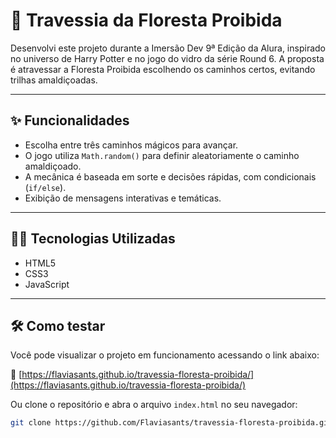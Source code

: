 # 🌲 Travessia da Floresta Proibida

Desenvolvi este projeto durante a Imersão Dev 9ª Edição da Alura, inspirado no universo de Harry Potter e no jogo do vidro da série Round 6. A proposta é atravessar a Floresta Proibida escolhendo os caminhos certos, evitando trilhas amaldiçoadas.

---

## ✨ Funcionalidades

- Escolha entre três caminhos mágicos para avançar.
- O jogo utiliza `Math.random()` para definir aleatoriamente o caminho amaldiçoado.
- A mecânica é baseada em sorte e decisões rápidas, com condicionais (`if/else`).
- Exibição de mensagens interativas e temáticas.

---

## 👨‍💻 Tecnologias Utilizadas

- HTML5  
- CSS3  
- JavaScript  

---

## 🛠 Como testar

Você pode visualizar o projeto em funcionamento acessando o link abaixo:

🔗 [https://flaviasants.github.io/travessia-floresta-proibida/](https://flaviasants.github.io/travessia-floresta-proibida/)

Ou clone o repositório e abra o arquivo `index.html` no seu navegador:

```bash
git clone https://github.com/Flaviasants/travessia-floresta-proibida.git
